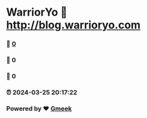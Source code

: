 # WarriorYo :link: http://blog.warrioryo.com 
### :page_facing_up: [0](http://blog.warrioryo.com/tag.html) 
### :speech_balloon: 0 
### :hibiscus: 0 
### :alarm_clock: 2024-03-25 20:17:22 
### Powered by :heart: [Gmeek](https://github.com/Meekdai/Gmeek)

